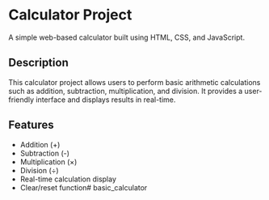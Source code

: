 # Calculator Project

A simple web-based calculator built using HTML, CSS, and JavaScript.

## Description

This calculator project allows users to perform basic arithmetic calculations such as addition, subtraction, multiplication, and division. It provides a user-friendly interface and displays results in real-time.

## Features

- Addition (+)
- Subtraction (-)
- Multiplication (×)
- Division (÷)
- Real-time calculation display
- Clear/reset function# basic_calculator
